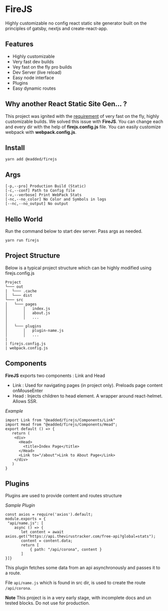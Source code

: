 # FireJS
 Highly customizable no config react static site generator built on the principles of gatsby, nextjs and create-react-app.    
    
## Features    
    
 - Highly customizable
 - Very fast dev builds 
 - Vey fast on the fly pro builds
 - Dev Server (live reload)
 - Easy node interface
 - Plugins
 - Easy dynamic routes
    
## Why another React Static Site Gen... ?
 This project was ignited with the [requirement](https://dev.to/aniketfuryrocks/dynamically-building-static-react-pages-upon-request-4pg3) of very fast on the fly, highly customizable builds. We solved this issue with **FireJS**. You can change each and every dir with the help of **firejs.config.js** file. You can easily customize webpack with **webpack.config.js**.  
  
## Install  
~~~  
yarn add @eadded/firejs  
~~~    
## Args  
~~~    
[-p,--pro] Production Build (Static)  
[-c,--conf] Path to Config file    
[-v,--verbose] Print WebPack Stats  
[-nc,--no_color] No Color and Symbols in logs  
[--nc,--no_output] No output  
~~~  
## Hello World  
Run the command below to start dev server. Pass args as needed.  
~~~  
yarn run firejs  
~~~  
## Project Structure
Below is a typical project structure which can be highly modified using firejs.config.js    
```    
Project    
└─── out    
|  └─── .cache    
│  └─── dist    
└─── src    
│   └─── pages    
│       │   index.js    
│       │   about.js    
│       │   ...    
│    
│   └─── plugins    
│       │   plugin-name.js    
│       │   ...    
|    
| firejs.config.js    
| webpack.config.js    
```
## Components
**FireJS** exports two components : Link and Head

 - Link : Used for navigating pages (in project only). Preloads page content onMouseEnter
 - Head : Injects children to head element. A wrapper around react-helmet. Allows SSR.

*Example*
```
import Link from "@eadded/firejs/Components/Link"  
import Head from "@eadded/firejs/Components/Head";  
export default () => {  
   return (  
    <div>  
      <Head>  
        <title>Index Page</title>  
      </Head>  
      <Link to="/about">Link to About Page</Link>  
    </div>  
   )
}
```
## Plugins
Plugins are used to provide content and routes structure    
    
*Sample Plugin* 
~~~    
const axios = require('axios').default;      
module.exports = {      
 "api/name.js": [     
    async () => {     
       let content = await axios.get("https://api.thevirustracker.com/free-api?global=stats");    
       content = content.data;    
       return [    
           { path: "/api/corona", content }    
       ]    
}]}    
~~~    
This plugin fetches some data from an api asynchronously and passes it to a route.    
    
File `api/name.js` which is found in src dir, is used to create the route `/api/corona`.

**Note** This project is in a very early stage, with incomplete docs and un tested blocks. Do not use for production.